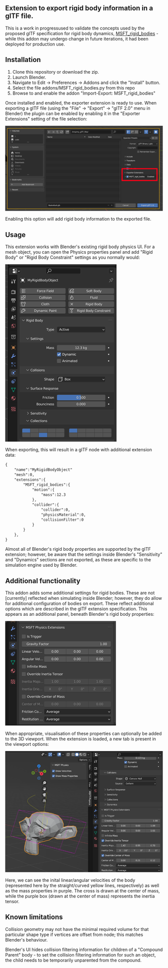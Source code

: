 ## Extension to export rigid body information in a glTF file.

This is a work in progressused to validate the concepts used by the proposed
glTF specification for rigid body dynamics, [MSFT_rigid_bodies](https://github.com/eoineoineoin/glTF_Physics) - while this addon may undergo change in future iterations, it had been deployed for production use.

## Installation

1. Clone this repository or download the zip.
2. Launch Blender.
3. Navigate to Edit → Preferences → Addons and click the "Install" button.
4. Select the file addons/MSFT\_rigid\_bodies.py from this repo 
5. Browse to and enable the addon "Import-Export: MSFT\_rigid\_bodies"

Once installed and enabled, the exporter extension is ready to use. When exporting a glTF file (using the "File" → "Export" → "glTF 2.0" menu in Blender) the plugin can be enabled by enabling it in the "Exporter Extensions" setting of the file selection:

![glTF export window](doc/ExportWindow.png)

Enabling this option will add rigid body information to the exported file.

## Usage

This extension works with Blender's existing rigid body physics UI. For a mesh object, you can open the Physics properties panel and add "Rigid Body" or "Rigid Body Constraint" settings as you normally would:

![Rigid Body Properties](doc/PhysicsProperties_RigidBody.png)

When exporting, this will result in a glTF node with additional extension data:

```
{
    "name":"MyRigidBodyObject"
    "mesh":0,
    "extensions":{
        "MSFT_rigid_bodies":{
            "motion":{
                "mass":12.3
            },
            "collider":{
                "collider":0,
                "physicsMaterial":0,
                "collisionFilter":0
            }
        }
    },
}
```

Almost all of Blender's rigid body properties are supported by the glTF extension; however, be aware that the settings inside Blender's "Sensitivity" and "Dynamics" sections are not exported, as these are specific to the simulation engine used by Blender.

## Additional functionality

This addon adds some additional settings for rigid bodies. These are not \[currently\] reflected when simulating inside Blender; however, they do allow for additional configuration of bodies on export. These reflect additional options which are described in the glTF extension specification. This appears as an additional panel, beneath Blender's rigid body properties:

![Additional options](doc/PhysicsProperties_ExtensionOptions.png)

When appropriate, visualisation of these properties can optionally be added to the 3D viewport. When the extension is loaded, a new tab is present in the viewport options:

![Viewport options](doc/3DViewport_ExtensionOptions.png)

Here, we can see the inital linear/angular velocities of the body (represented here by the straight/curved yellow lines, respectively) as well as the mass properties in purple. The cross is drawn at the center of mass, while the purple box (drawn at the center of mass) represents the inertia tensor.

## Known limitations

Collision geometry may not have the minimal required volume for that particular shape type if vertices are offset from node; this matches Blender's behaviour.

Blender's UI hides collision filtering information for children of a "Compound Parent" body - to set the collision filtering information for such an object, the child needs to be temporarily unparented from the compound.

